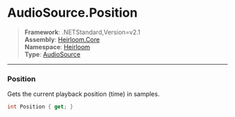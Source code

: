 # AudioSource.Position

> **Framework**: .NETStandard,Version=v2.1  
> **Assembly**: [Heirloom.Core][0]  
> **Namespace**: [Heirloom][0]  
> **Type**: [AudioSource][1]

--------------------------------------------------------------------------------

### Position

Gets the current playback position (time) in samples.

```cs
int Position { get; }
```

[0]: ../Heirloom.Core.md
[1]: Heirloom.AudioSource.md
